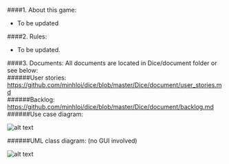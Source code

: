 ####1. About this game:
- To be updated


####2. Rules:
- To be updated.


####3. Documents:
All documents are located in Dice/document folder or see below:  
######User stories: https://github.com/minhloi/dice/blob/master/Dice/document/user_stories.md  
######Backlog: https://github.com/minhloi/dice/blob/master/Dice/document/backlog.md
######Use case diagram:  
  
![alt text](https://raw.githubusercontent.com/minhloi/dice/master/Dice/document/use_case_diagram.jpg "Use case diagram")

######UML class diagram: (no GUI involved)

![alt text](https://raw.githubusercontent.com/minhloi/dice/master/Dice/document/UML_diagram_no_gui.png "UML diagram")


